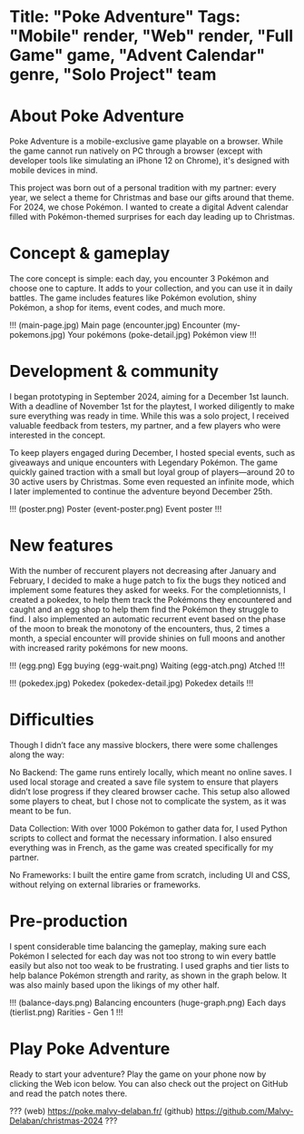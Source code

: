 Title: "Poke Adventure"
Tags: "Mobile" render, "Web" render, "Full Game" game, "Advent Calendar" genre, "Solo Project" team
=====
# About Poke Adventure
Poke Adventure is a mobile-exclusive game playable on a browser. While the game cannot run natively on PC through a browser (except with developer tools like simulating an iPhone 12 on Chrome), it's designed with mobile devices in mind.

This project was born out of a personal tradition with my partner: every year, we select a theme for Christmas and base our gifts around that theme. For 2024, we chose Pokémon. I wanted to create a digital Advent calendar filled with Pokémon-themed surprises for each day leading up to Christmas.

# Concept & gameplay
The core concept is simple: each day, you encounter 3 Pokémon and choose one to capture. It adds to your collection, and you can use it in daily battles. The game includes features like Pokémon evolution, shiny Pokémon, a shop for items, event codes, and much more.

!!!
(main-page.jpg) Main page
(encounter.jpg) Encounter
(my-pokemons.jpg) Your pokémons
(poke-detail.jpg) Pokémon view
!!!

# Development & community
I began prototyping in September 2024, aiming for a December 1st launch. With a deadline of November 1st for the playtest, I worked diligently to make sure everything was ready in time. While this was a solo project, I received valuable feedback from testers, my partner, and a few players who were interested in the concept.

To keep players engaged during December, I hosted special events, such as giveaways and unique encounters with Legendary Pokémon. The game quickly gained traction with a small but loyal group of players—around 20 to 30 active users by Christmas. Some even requested an infinite mode, which I later implemented to continue the adventure beyond December 25th.

!!!
(poster.png) Poster
(event-poster.png) Event poster
!!!

# New features
With the number of reccurent players not decreasing after January and February, I decided to make a huge patch to fix the bugs they noticed and implement some features they asked for weeks. For the completionnists, I created a pokedex, to help them track the Pokémons they encountered and caught and an egg shop to help them find the Pokémon they struggle to find. I also implemented an automatic recurrent event based on the phase of the moon to break the monotony of the encounters, thus, 2 times a month, a special encounter will provide shinies on full moons and another with increased rarity pokémons for new moons.

!!!
(egg.png) Egg buying
(egg-wait.png) Waiting
(egg-atch.png) Atched
!!!

!!!
(pokedex.jpg) Pokedex
(pokedex-detail.jpg) Pokedex details
!!!

# Difficulties
Though I didn’t face any massive blockers, there were some challenges along the way:

No Backend:
The game runs entirely locally, which meant no online saves. I used local storage and created a save file system to ensure that players didn’t lose progress if they cleared browser cache. This setup also allowed some players to cheat, but I chose not to complicate the system, as it was meant to be fun.

Data Collection:
With over 1000 Pokémon to gather data for, I used Python scripts to collect and format the necessary information. I also ensured everything was in French, as the game was created specifically for my partner.

No Frameworks:
I built the entire game from scratch, including UI and CSS, without relying on external libraries or frameworks.

# Pre-production
I spent considerable time balancing the gameplay, making sure each Pokémon I selected for each day was not too strong to win every battle easily but also not too weak to be frustrating. I used graphs and tier lists to help balance Pokémon strength and rarity, as shown in the graph below. It was also mainly based upon the likings of my other half.

!!!
(balance-days.png) Balancing encounters
(huge-graph.png) Each days
(tierlist.png) Rarities - Gen 1
!!!

# Play Poke Adventure
Ready to start your adventure? Play the game on your phone now by clicking the Web icon below. You can also check out the project on GitHub and read the patch notes there.

???
(web) https://poke.malvy-delaban.fr/
(github) https://github.com/Malvy-Delaban/christmas-2024
???